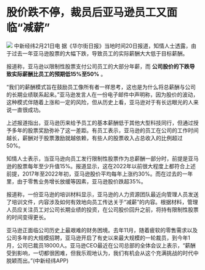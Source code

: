 # 股价跌不停，裁员后亚马逊员工又面临“减薪”

![](https://inews.gtimg.com/news_bt/OMRo4NdufvNDwzQ5bL4HjHs9xdcivu6LoMq7kzyefRQS0AA/1000)
中新经纬2月21日电 据《华尔街日报》当地时间20日报道，知情人士透露，由于过去一年亚马逊股票的大幅下跌，导致员工的实际薪酬大大低于目标薪酬。

报道称，亚马逊以限制性股票支付公司员工的大部分年薪，而 **公司股价的下跌导致实际薪酬比员工的预期低15%至50%** 。

“我们的薪酬模式旨在鼓励员工像所有者一样思考，这也是为什么将总薪酬与公司的长期业绩联系起来。”亚马逊发言人在一份电子邮件中声明称，因为股价的波动，这种模式伴随着上涨和一定的风险，但从历史上看，亚马逊对于有长远眼光的人来说一直很成功。

上述报道指出，亚马逊历来给予员工的基本薪酬低于其他大型科技同行，但通过授予多年的股票奖励弥补了这一差距。有员工表示，亚马逊的员工在公司的工作时间越长，薪酬对于股票激励就越依赖，有些人的股票收入占总收入的比例超过50%。

知情人士表示，当亚马逊向员工发行限制性股票作为总薪酬一部分时，前提是亚马逊的股票每年至少升值15%。报道显示，这在2022年以前很大程度上都符合上述前提，2017年至2022年初，亚马逊股价平均每年上涨约30%。而在过去的一年里，由于零售业务增长放缓等因素，亚马逊股价跌超35%。

报道称，一份亚马逊的培训材料显示，亚马逊的人力资源团队最近向管理人员发送了培训文件，内容涉及如何有效地向员工传达关于“减薪”的内容。根据材料，管理人员应关注员工对公司长期业绩的投资，在公司股价回升之前，将持有限制性股票的时间变得更长。

亚马逊正面临公司历史上最艰难的财务困境。去年11月，随着疲软的零售需求以及公司多年的大规模招聘，亚马逊开启了有史以来最大规模的一轮裁员，到今年1月，公司已裁员18000人。亚马逊CEO最近在公司总部的全体会议上表示，“薪酬受到影响，一切都很困难，但我乐观地认为，我们有机会从这个充满挑战的时代中脱颖而出。”(中新经纬APP)


